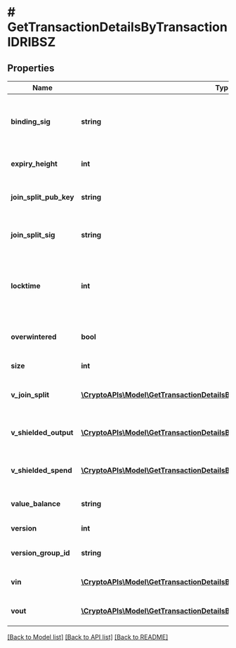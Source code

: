 # # GetTransactionDetailsByTransactionIDRIBSZ

## Properties

Name | Type | Description | Notes
------------ | ------------- | ------------- | -------------
**binding_sig** | **string** | It is used to enforce balance of Spend and Output transfers, in order to prevent their replay across transactions. |
**expiry_height** | **int** | Represents a block height after which the transaction will expire. |
**join_split_pub_key** | **string** | Represents an encoding of a JoinSplitSig public validating key. |
**join_split_sig** | **string** | Is used to sign transactions that contain at least one JoinSplit description. |
**locktime** | **int** | Represents the locktime on the transaction on the specific blockchain, i.e. the blockheight at which the transaction is valid. |
**overwintered** | **bool** | \&quot;Overwinter\&quot; is the network upgrade for the Zcash blockchain. |
**size** | **int** | Represents the total size of this transaction. |
**v_join_split** | [**\CryptoAPIs\Model\GetTransactionDetailsByTransactionIDRIBSZVJoinSplit[]**](GetTransactionDetailsByTransactionIDRIBSZVJoinSplit.md) | Represents a sequence of JoinSplit descriptions using BCTV14 proofs. |
**v_shielded_output** | [**\CryptoAPIs\Model\GetTransactionDetailsByTransactionIDRIBSZVShieldedOutput[]**](GetTransactionDetailsByTransactionIDRIBSZVShieldedOutput.md) | Object Array representation of transaction output descriptions |
**v_shielded_spend** | [**\CryptoAPIs\Model\GetTransactionDetailsByTransactionIDRIBSZVShieldedSpend[]**](GetTransactionDetailsByTransactionIDRIBSZVShieldedSpend.md) | Object Array representation of transaction spend descriptions |
**value_balance** | **string** | String representation of the transaction value balance |
**version** | **int** | Defines the version of the transaction. |
**version_group_id** | **string** | Represents the transaction version group ID. |
**vin** | [**\CryptoAPIs\Model\GetTransactionDetailsByTransactionIDRIBSZVin[]**](GetTransactionDetailsByTransactionIDRIBSZVin.md) | Object Array representation of transaction inputs |
**vout** | [**\CryptoAPIs\Model\GetTransactionDetailsByTransactionIDRIBSZVout[]**](GetTransactionDetailsByTransactionIDRIBSZVout.md) | Object Array representation of transaction outputs |

[[Back to Model list]](../../README.md#models) [[Back to API list]](../../README.md#endpoints) [[Back to README]](../../README.md)
